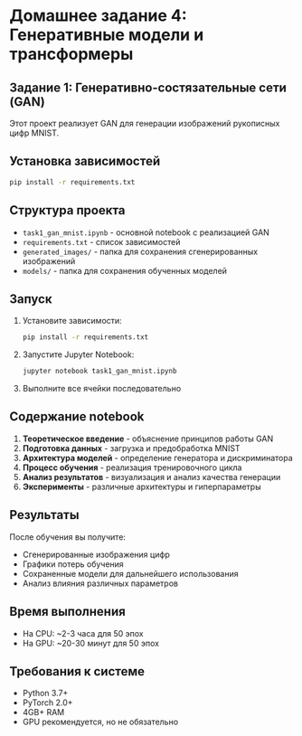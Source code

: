 # Домашнее задание 4: Генеративные модели и трансформеры

## Задание 1: Генеративно-состязательные сети (GAN)

Этот проект реализует GAN для генерации изображений рукописных цифр MNIST.

## Установка зависимостей

```bash
pip install -r requirements.txt
```

## Структура проекта

- `task1_gan_mnist.ipynb` - основной notebook с реализацией GAN
- `requirements.txt` - список зависимостей
- `generated_images/` - папка для сохранения сгенерированных изображений
- `models/` - папка для сохранения обученных моделей

## Запуск

1. Установите зависимости:
   ```bash
   pip install -r requirements.txt
   ```

2. Запустите Jupyter Notebook:
   ```bash
   jupyter notebook task1_gan_mnist.ipynb
   ```

3. Выполните все ячейки последовательно

## Содержание notebook

1. **Теоретическое введение** - объяснение принципов работы GAN
2. **Подготовка данных** - загрузка и предобработка MNIST
3. **Архитектура моделей** - определение генератора и дискриминатора
4. **Процесс обучения** - реализация тренировочного цикла
5. **Анализ результатов** - визуализация и анализ качества генерации
6. **Эксперименты** - различные архитектуры и гиперпараметры

## Результаты

После обучения вы получите:
- Сгенерированные изображения цифр
- Графики потерь обучения
- Сохраненные модели для дальнейшего использования
- Анализ влияния различных параметров

## Время выполнения

- На CPU: ~2-3 часа для 50 эпох
- На GPU: ~20-30 минут для 50 эпох

## Требования к системе

- Python 3.7+
- PyTorch 2.0+
- 4GB+ RAM
- GPU рекомендуется, но не обязательно 